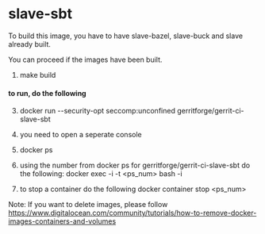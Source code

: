 slave-sbt
============

To build this image, you have to have slave-bazel, slave-buck and slave already built.

You can proceed if the images have been built.

1. make build

#### to run, do the following

3. docker run --security-opt seccomp:unconfined gerritforge/gerrit-ci-slave-sbt

4. you need to open a seperate console

5. docker ps

6. using the number from docker ps for gerritforge/gerrit-ci-slave-sbt do the following:
   docker exec -i -t <ps_num> bash -i

7. to stop a  container do the following
   docker container stop <ps_num>

Note: If you want to delete images, please follow
https://www.digitalocean.com/community/tutorials/how-to-remove-docker-images-containers-and-volumes
